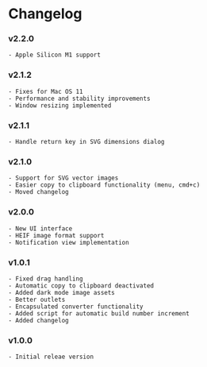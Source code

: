 #  Changelog

### v2.2.0
    - Apple Silicon M1 support

### v2.1.2
    - Fixes for Mac OS 11
    - Performance and stability improvements
    - Window resizing implemented
    

### v2.1.1
    - Handle return key in SVG dimensions dialog


### v2.1.0
    - Support for SVG vector images
    - Easier copy to clipboard functionality (menu, cmd+c)
    - Moved changelog


### v2.0.0
    - New UI interface
    - HEIF image format support
    - Notification view implementation
    

### v1.0.1
    - Fixed drag handling
    - Automatic copy to clipboard deactivated
    - Added dark mode image assets
    - Better outlets
    - Encapsulated converter functionality
    - Added script for automatic build number increment
    - Added changelog


### v1.0.0
    - Initial releae version
